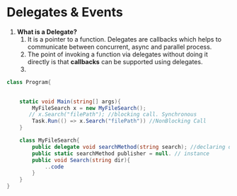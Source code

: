 # Delegates & Events

1. **What is a Delegate?**
   1. It is a pointer to a function. Delegates are callbacks which helps to communicate between concurrent, async and parallel process. 
   2. The point of invoking a function via delegates without doing it directly is that **callbacks** can be supported using delegates. 
   3. 

```csharp
class Program{
    

    static void Main(string[] args){
        MyFileSearch x = new MyFileSearch();
       // x.Search("filePath"); //blocking call. Synchronous
        Task.Run(() => x.Search("filePath")) //NonBlocking Call
    }

    class MyFileSearch{
        public delegate void searchMethod(string search); //declaring delegates. Same as method signature.
        public static searchMethod publisher = null. // instance
        public void Search(string dir){
            ..code
        }
    }
}
```